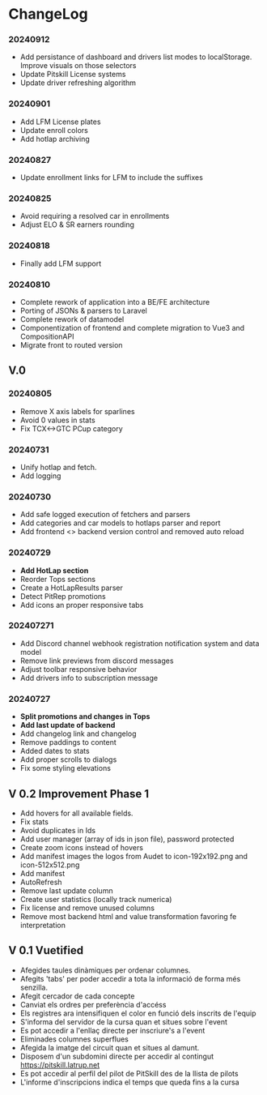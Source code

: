 # ChangeLog

### 20240912

- Add persistance of dashboard and drivers list modes to localStorage. Improve visuals on those selectors
- Update Pitskill License systems
- Update driver refreshing algorithm

### 20240901

- Add LFM License plates
- Update enroll colors
- Add hotlap archiving

### 20240827

- Update enrollment links for LFM to include the suffixes

### 20240825

- Avoid requiring a resolved car in enrollments
- Adjust ELO & SR earners rounding

### 20240818

- Finally add LFM support

### 20240810

- Complete rework of application into a BE/FE architecture
- Porting of JSONs & parsers to Laravel
- Complete rework of datamodel
- Componentization of frontend and complete migration to Vue3 and CompositionAPI
- Migrate front to routed version

## V.0

### 20240805

- Remove X axis labels for sparlines
- Avoid 0 values in stats
- Fix TCX<->GTC PCup category

### 20240731

- Unify hotlap and fetch. 
- Add logging

### 20240730

- Add safe logged execution of fetchers and parsers
- Add categories and car models to hotlaps parser and report
- Add frontend <> backend version control and removed auto reload

### 20240729

- **Add HotLap section**
- Reorder Tops sections
- Create a HotLapResults parser
- Detect PitRep promotions
- Add icons an proper responsive tabs

### 202407271

- Add Discord channel webhook registration notification system and data model
- Remove link previews from discord messages
- Adjust toolbar responsive behavior
- Add drivers info to subscription message

### 20240727

- **Split promotions and changes in Tops**
- **Add last update of backend**
- Add changelog link and changelog
- Remove paddings to content
- Added dates to stats
- Add proper scrolls to dialogs
- Fix some styling elevations


## V 0.2 Improvement Phase 1

- Add hovers for all available fields.
- Fix stats
- Avoid duplicates in Ids
- Add user manager (array of ids in json file), password protected
- Create zoom icons instead of hovers
- Add manifest images the logos from Audet to icon-192x192.png and icon-512x512.png
- Add manifest
- AutoRefresh
- Remove last update column
- Create user statistics (locally track numerica)
- Fix license and remove unused columns
- Remove most backend html and value transformation favoring fe interpretation


## V 0.1 Vuetified

- Afegides taules dinàmiques per ordenar columnes.
- Afegits 'tabs' per poder accedir a tota la informació de forma més senzilla.
- Afegit cercador de cada concepte
- Canviat els ordres per preferència d'accéss
- Els registres ara intensifiquen el color en funció dels inscrits de l'equip
- S'informa del servidor de la cursa quan et situes sobre l'event
- Es pot accedir a l'enllaç directe per inscriure's a l'event
- Eliminades columnes superflues
- Afegida la imatge del circuit quan et situes al damunt.
- Disposem d'un subdomini directe per accedir al contingut https://pitskill.latrup.net
- Es pot accedir al perfil del pilot de PitSkill des de la llista de pilots
- L'informe d'inscripcions indica el temps que queda fins a la cursa

